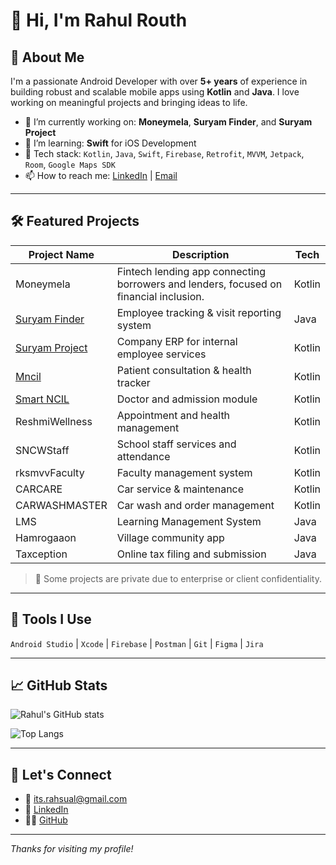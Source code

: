 # 👋 Hi, I'm Rahul Routh

## 🚀 About Me
I'm a passionate Android Developer with over **5+ years** of experience in building robust and scalable mobile apps using **Kotlin** and **Java**. I love working on meaningful projects and bringing ideas to life.

- 🔭 I’m currently working on: **Moneymela**, **Suryam Finder**, and **Suryam Project**
- 🌱 I’m learning: **Swift** for iOS Development
- 🧠 Tech stack: `Kotlin`, `Java`, `Swift`, `Firebase`, `Retrofit`, `MVVM`, `Jetpack`, `Room`, `Google Maps SDK`
- 📫 How to reach me: [LinkedIn](https://www.linkedin.com/in/rahul-routh-b62354163) | [Email](mailto:its.rahsual@gmail.com)

---

## 🛠️ Featured Projects

| Project Name       | Description                                               | Tech     |
|--------------------|-----------------------------------------------------------|----------|
| Moneymela           | Fintech lending app connecting borrowers and lenders, focused on financial inclusion.  | Kotlin   |
| [Suryam Finder](https://play.google.com/store/apps/details?id=com.surya.suryamfindertracking&hl=en_IN)       | Employee tracking & visit reporting system                | Java     |
| [Suryam Project](https://play.google.com/store/apps/details?id=com.surya.suryamfinderproject&hl=en_IN)       | Company ERP for internal employee services                | Kotlin   |
| [Mncil](https://play.google.com/store/apps/details?id=com.ncil.easyncil&hl=en_IN)                            | Patient consultation & health tracker                     | Kotlin   |
| [Smart NCIL](https://github.com/yourusername/smartncil)   | Doctor and admission module                                   | Kotlin   |
| ReshmiWellness      | Appointment and health management                         | Kotlin   |
| SNCWStaff           | School staff services and attendance                      | Kotlin   |
| rksmvvFaculty       | Faculty management system                                 | Kotlin   |
| CARCARE             | Car service & maintenance                                 | Kotlin   |
| CARWASHMASTER       | Car wash and order management                             | Kotlin   |
| LMS                 | Learning Management System                                | Java     |
| Hamrogaaon          | Village community app                                     | Java     |
| Taxception          | Online tax filing and submission                          | Java     |

> 🚫 Some projects are private due to enterprise or client confidentiality.

---

## 🧰 Tools I Use

`Android Studio` | `Xcode` | `Firebase` | `Postman` | `Git` | `Figma` | `Jira`

---

## 📈 GitHub Stats

![Rahul's GitHub stats](https://github-readme-stats.vercel.app/api?username=Rahul-Routh&show_icons=true&theme=compact&v=1)

![Top Langs](https://github-readme-stats.vercel.app/api/top-langs/?username=Rahul-Routh&layout=compact&v=1)


---

## 💬 Let's Connect

- 📧 [its.rahsual@gmail.com](mailto:its.rahsual@gmail.com)  
- 💼 [LinkedIn](https://www.linkedin.com/in/rahul-routh-b62354163)  
- 🧑‍💻 [GitHub](https://github.com/Rahul-Routh)

---

_Thanks for visiting my profile!_



<!--**Rahul-Routh/Rahul-Routh** is a ✨ _special_ ✨ repository because its `README.md` (this file) appears on your GitHub profile.

Here are some ideas to get you started:

- 🔭 I’m currently working on ...
- 🌱 I’m currently learning ...
- 👯 I’m looking to collaborate on ...
- 🤔 I’m looking for help with ...
- 💬 Ask me about ...
- 📫 How to reach me: ...
- 😄 Pronouns: ...
- ⚡ Fun fact: ...
- -->
